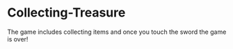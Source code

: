 # Collecting-Treasure
The game includes collecting items and once you touch the sword the game is over!
